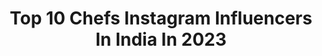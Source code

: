 ---
title: Top 10 Chefs Instagram Influencers In India In 2023
description: >-
  Find top chefs Instagram influencers in India in 2023. Most popular hashtags: #indianfood #instafood #foodporn #foodblogger.
platform: Instagram
hits: 159
text_top: See the best Instagram influencers on inBeat.
text_bottom: Our search engine has 159 Instagram influencers like this in India for you to connect with.
profiles:
  - username: "aperfectfusion"
    fullname: >-
      Disha Khurana
    bio: >-
      Content Creator, Recipe Developer, Food Stylist. Previously worked with Chef @saranshgoila Digital Partner - @uppercrustmag Food Show 2022
    location: "India"
    followers: 57530
    engagement: 99
    commentsToLikes: 0.242613
    id: ckaoukslc0pa40i78zoc9m3fu
    verified: false
    hashtags: "#contentcreator, #somumbai, #mumbai, #boireels"
  - username: "papare_thebeautyofsmallthings"
    fullname: >-
      Papare 🍴 Mirela Andoni
    bio: >-
      TV Chef&TV presenter #Instafood #çfarëkashtëpia @tring_albania Cooking editor-Receta në 2 minuta 📫DM for collaboration
    location: "India"
    followers: 53422
    engagement: 94
    commentsToLikes: 0.037961
    id: ckap6jyl5g5ys0i78nnuhw8l4
    verified: false
    hashtags: "#gatimetradicionale, #cookhome, #yummy, #bestfoodfeed"
  - username: "__miss_manu__"
    fullname: >-
      Mrudula Dixit
    bio: >-
      CHEF👩🏻‍🍳 🚩BRAHMIIN🚩 नाशिककर😎 ♥️♥️M24i♥️♥️ #Love❤photoshoot😎
    location: "India"
    followers: 3991
    engagement: 1613
    commentsToLikes: 0.039070
    id: ck8wf4qztf4hv0j78cu1kcvmw
    verified: false
    hashtags: "#post, #mu, #panda, #degree"
  - username: "iamkenferns"
    fullname: >-
      🅺🅴🅽 🅵🅴🆁🅽🆂
    bio: >-
      An expressionist 🖌️ A dreamer 🦄 A creator🕴️ A traveller 🧭 A home chef 🍲 A melomaniac 🎧 DM me for expressive collaborations on fashion/arts/lifestyle
    location: "India"
    followers: 130910
    engagement: 1098
    commentsToLikes: 0.055267
    id: ck5zwq0zo6kk10i144lsahsyh
    verified: false
    hashtags: "#biggboss14, #repost, #kenferns, #shehnazians"
  - username: "being_sriman"
    fullname: >-
      Foodie|Odisha|Karnataka
    bio: >-
      Welcome to my plating world. ❤️ Home chef. Food blogger in process Odisha -> Delhi -> Bangalore Use #beingsriman or #chotaplatter to get featured.
    location: "India"
    followers: 3322
    engagement: 2015
    commentsToLikes: 0.325217
    id: ckaovz55h6pq70i78si75guxo
    verified: false
    hashtags: "#bhubaneswarfoodblogger, #desithali, #delhifoodie, #bangalorefoodbloggers"
  - username: "chefs_snacks"
    fullname: >-
      𝕾𝖔𝖓𝖆𝖑𝖎
    bio: >-
      𝗙𝗼𝗼𝗱 ० 𝗕𝗲𝗮𝘂𝘁𝘆 ० 𝗧𝗿𝗮𝘃𝗲𝗹 ० 𝗙𝗮𝘀𝗵𝗶𝗼𝗻 📍🇮🇳 👩‍💻Software Engineer & Founder of @chefs_snacks 📨: Link www.dettolsalutes.com ✈️ around the 🌎with @nomadic_boho
    location: "India"
    followers: 20677
    engagement: 347
    commentsToLikes: 0.155436
    id: ck6uhfxtb8wbo0j714a97spzs
    verified: false
    hashtags: "#coffeegram, #morning, #eeeeeats, #beertography"
  - username: "cityfoodwalk"
    fullname: >-
      City Food Walk | Udit
    bio: >-
      Discover The Best Of Food, Varanasi Has To Offer!! • Ex. Chef 👨‍🍳 📍Varanasi, INDIA DM / Mail For Invites / Collaboration / Promotions 📨
    location: "India"
    followers: 4201
    engagement: 2085
    commentsToLikes: 0.356175
    id: ckaouo3pm14fd0i78e4l55i5l
    verified: false
    hashtags: "#cheese, #foodporn, #coffee, #northindianfood"
  - username: "gothamcitydc"
    fullname: >-
      Goutham Elangovan
    bio: >-
      Model🕴🏻interior designer 🎪 Foodie🍿🍩🍺🍷🍾🥡🍗🍕🍔🥓🍟🍤🍱🍣gamer animallover Chef👨‍🍳 The Alien Guy👽 @3rd_dimensional_agency
    location: "India"
    followers: 6924
    engagement: 2530
    commentsToLikes: 0.009527
    id: ckap5tt6nd4uq0i78f25sk7be
    verified: false
    hashtags: "#cosmicspirit2, #goa, #feb29, #2020"
  - username: "shagunmehra_"
    fullname: >-
      Shagun Mehra
    bio: >-
      Chef 👩🏻‍🍳| Oenophile🍷| Conservationist 🐘|
    location: "India"
    followers: 55760
    engagement: 157
    commentsToLikes: 0.048534
    id: ck14j3xnwiief0i19yago4gns
    verified: true
    hashtags: "#indianchef, #invinoveritas, #popuprestaurant, #cheflife"
  - username: "missbiryani"
    fullname: >-
      Swati Pathak
    bio: >-
      Kolkata Food Blogger Proud to be #vegetarian #missbiryani #Foodie/ Chef🍔🍟🍝🍿🍫🍩 #Blogger 📖 ✍️ Strict note - No Repost without credit🚫
    location: "India"
    followers: 27454
    engagement: 268
    commentsToLikes: 0.114503
    id: ck9hbwa7aiqcj0j782kplefiw
    verified: false
    hashtags: "#healthylifestyle, #indianfood, #vegetarianfood, #londonfoodie"
---